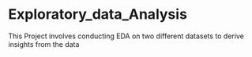 # Exploratory_data_Analysis
This Project involves conducting EDA on two different datasets to derive insights from the data 

